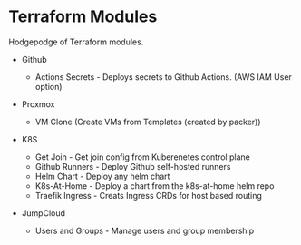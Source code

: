 # Terraform Modules
Hodgepodge of Terraform modules.

* Github
   * Actions Secrets - Deploys secrets to Github Actions. (AWS IAM User option)

* Proxmox
   * VM Clone (Create VMs from Templates (created by packer))

* K8S
    * Get Join        - Get join config from Kuberenetes control plane
    * Github Runners  - Deploy Github self-hosted runners
    * Helm Chart      - Deploy any helm chart
    * K8s-At-Home     - Deploy a chart from the k8s-at-home helm repo
    * Traefik Ingress - Creats Ingress CRDs for host based routing

* JumpCloud
   * Users and Groups - Manage users and group membership
